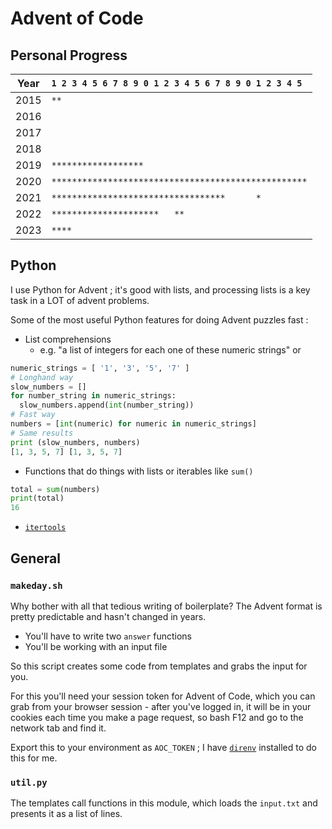 # Advent of Code

## Personal Progress

| Year | `1 2 3 4 5 6 7 8 9 0 1 2 3 4 5 6 7 8 9 0 1 2 3 4 5 ` |
|-     |-                                                    |
| 2015 | `**                                                ` |
| 2016 | `                                                  ` |
| 2017 | `                                                  ` |
| 2018 | `                                                  ` |
| 2019 | `******************                                ` |
| 2020 | `**************************************************` |
| 2021 | `**********************************      *         ` |
| 2022 | `*********************   **                        ` |
| 2023 | `****                                              ` |

## Python

I use Python for Advent ; it's good with lists, and processing lists is a key
task in a LOT of advent problems.

Some of the most useful Python features for doing Advent puzzles fast :

- List comprehensions
  - e.g. "a list of integers for each one of these numeric strings" or
```python
numeric_strings = [ '1', '3', '5', '7' ]
# Longhand way
slow_numbers = []
for number_string in numeric_strings:
  slow_numbers.append(int(number_string))
# Fast way
numbers = [int(numeric) for numeric in numeric_strings]
# Same results
print (slow_numbers, numbers)
[1, 3, 5, 7] [1, 3, 5, 7]
```
- Functions that do things with lists or iterables like `sum()`
```python
total = sum(numbers)
print(total)
16
```
- [`itertools`](https://docs.python.org/3/library/itertools.html)

## General

### `makeday.sh`

Why bother with all that tedious writing of boilerplate? The Advent format is
pretty predictable and hasn't changed in years.

- You'll have to write two `answer` functions
- You'll be working with an input file

So this script creates some code from templates and grabs the input for you.

For this you'll need your session token for Advent of Code, which you can grab
from your browser session - after you've logged in, it will be in your cookies
each time you make a page request, so bash F12 and go to the network tab and
find it.

Export this to your environment as `AOC_TOKEN` ; I have
[`direnv`](https://direnv.net/) installed to do this for me.

### `util.py`

The templates call functions in this module, which loads the `input.txt` and
presents it as a list of lines.
